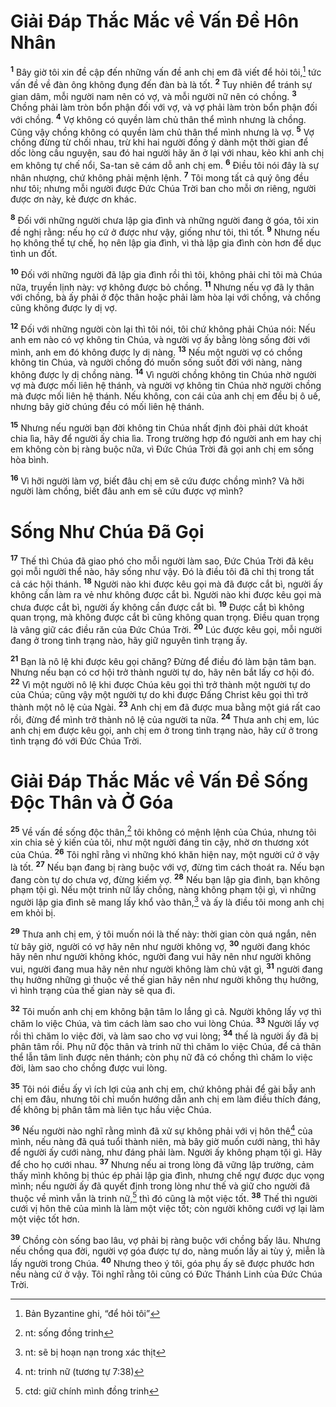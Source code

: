 # Giải Đáp Thắc Mắc về Vấn Đề Hôn Nhân
<sup><b>1</b></sup> Bây giờ tôi xin đề cập đến những vấn đề anh chị em đã viết để hỏi tôi,[^1-615f2cd5-63b0-42b4-8e24-005e3f16cf8d] tức vấn đề về đàn ông không đụng đến đàn bà là tốt. <sup><b>2</b></sup> Tuy nhiên để tránh sự gian dâm, mỗi người nam nên có vợ, và mỗi người nữ nên có chồng. <sup><b>3</b></sup> Chồng phải làm tròn bổn phận đối với vợ, và vợ phải làm tròn bổn phận đối với chồng. <sup><b>4</b></sup> Vợ không có quyền làm chủ thân thể mình nhưng là chồng. Cũng vậy chồng không có quyền làm chủ thân thể mình nhưng là vợ. <sup><b>5</b></sup> Vợ chồng đừng từ chối nhau, trừ khi hai người đồng ý dành một thời gian để dốc lòng cầu nguyện, sau đó hai người hãy ăn ở lại với nhau, kẻo khi anh chị em không tự chế nổi, Sa-tan sẽ cám dỗ anh chị em. <sup><b>6</b></sup> Điều tôi nói đây là sự nhân nhượng, chứ không phải mệnh lệnh. <sup><b>7</b></sup> Tôi mong tất cả quý ông đều như tôi; nhưng mỗi người được Đức Chúa Trời ban cho mỗi ơn riêng, người được ơn này, kẻ được ơn khác.

<sup><b>8</b></sup> Đối với những người chưa lập gia đình và những người đang ở góa, tôi xin đề nghị rằng: nếu họ cứ ở được như vậy, giống như tôi, thì tốt. <sup><b>9</b></sup> Nhưng nếu họ không thể tự chế, họ nên lập gia đình, vì thà lập gia đình còn hơn để dục tình un đốt.

<sup><b>10</b></sup> Đối với những người đã lập gia đình rồi thì tôi, không phải chỉ tôi mà Chúa nữa, truyền lịnh này: vợ không được bỏ chồng. <sup><b>11</b></sup> Nhưng nếu vợ đã ly thân với chồng, bà ấy phải ở độc thân hoặc phải làm hòa lại với chồng, và chồng cũng không được ly dị vợ.

<sup><b>12</b></sup> Đối với những người còn lại thì tôi nói, tôi chứ không phải Chúa nói: Nếu anh em nào có vợ không tin Chúa, và người vợ ấy bằng lòng sống đời với mình, anh em đó không được ly dị nàng. <sup><b>13</b></sup> Nếu một người vợ có chồng không tin Chúa, và người chồng đó muốn sống suốt đời với nàng, nàng không được ly dị chồng nàng. <sup><b>14</b></sup> Vì người chồng không tin Chúa nhờ người vợ mà được mối liên hệ thánh, và người vợ không tin Chúa nhờ người chồng mà được mối liên hệ thánh. Nếu không, con cái của anh chị em đều bị ô uế, nhưng bây giờ chúng đều có mối liên hệ thánh.

<sup><b>15</b></sup> Nhưng nếu người bạn đời không tin Chúa nhất định đòi phải dứt khoát chia lìa, hãy để người ấy chia lìa. Trong trường hợp đó người anh em hay chị em không còn bị ràng buộc nữa, vì Đức Chúa Trời đã gọi anh chị em sống hòa bình.

<sup><b>16</b></sup> Vì hỡi người làm vợ, biết đâu chị em sẽ cứu được chồng mình? Và hỡi người làm chồng, biết đâu anh em sẽ cứu được vợ mình?

# Sống Như Chúa Đã Gọi
<sup><b>17</b></sup> Thế thì Chúa đã giao phó cho mỗi người làm sao, Đức Chúa Trời đã kêu gọi mỗi người thể nào, hãy sống như vậy. Đó là điều tôi đã chỉ thị trong tất cả các hội thánh. <sup><b>18</b></sup> Người nào khi được kêu gọi mà đã được cắt bì, người ấy không cần làm ra vẻ như không được cắt bì. Người nào khi được kêu gọi mà chưa được cắt bì, người ấy không cần được cắt bì. <sup><b>19</b></sup> Được cắt bì không quan trọng, mà không được cắt bì cũng không quan trọng. Điều quan trọng là vâng giữ các điều răn của Đức Chúa Trời. <sup><b>20</b></sup> Lúc được kêu gọi, mỗi người đang ở trong tình trạng nào, hãy giữ nguyên tình trạng ấy.

<sup><b>21</b></sup> Bạn là nô lệ khi được kêu gọi chăng? Đừng để điều đó làm bận tâm bạn. Nhưng nếu bạn có cơ hội trở thành người tự do, hãy nên bắt lấy cơ hội đó. <sup><b>22</b></sup> Vì một người nô lệ khi được Chúa kêu gọi thì trở thành một người tự do của Chúa; cũng vậy một người tự do khi được Đấng Christ kêu gọi thì trở thành một nô lệ của Ngài. <sup><b>23</b></sup> Anh chị em đã được mua bằng một giá rất cao rồi, đừng để mình trở thành nô lệ của người ta nữa. <sup><b>24</b></sup> Thưa anh chị em, lúc anh chị em được kêu gọi, anh chị em ở trong tình trạng nào, hãy cứ ở trong tình trạng đó với Đức Chúa Trời.

# Giải Đáp Thắc Mắc về Vấn Đề Sống Độc Thân và Ở Góa
<sup><b>25</b></sup> Về vấn đề sống độc thân,[^2-615f2cd5-63b0-42b4-8e24-005e3f16cf8d] tôi không có mệnh lệnh của Chúa, nhưng tôi xin chia sẻ ý kiến của tôi, như một người đáng tin cậy, nhờ ơn thương xót của Chúa. <sup><b>26</b></sup> Tôi nghĩ rằng vì những khó khăn hiện nay, một người cứ ở vậy là tốt. <sup><b>27</b></sup> Nếu bạn đang bị ràng buộc với vợ, đừng tìm cách thoát ra. Nếu bạn đang còn tự do chưa vợ, đừng kiếm vợ. <sup><b>28</b></sup> Nếu bạn lập gia đình, bạn không phạm tội gì. Nếu một trinh nữ lấy chồng, nàng không phạm tội gì, vì những người lập gia đình sẽ mang lấy khổ vào thân,[^3-615f2cd5-63b0-42b4-8e24-005e3f16cf8d] và ấy là điều tôi mong anh chị em khỏi bị.

<sup><b>29</b></sup> Thưa anh chị em, ý tôi muốn nói là thế này: thời gian còn quá ngắn, nên từ bây giờ, người có vợ hãy nên như người không vợ, <sup><b>30</b></sup> người đang khóc hãy nên như người không khóc, người đang vui hãy nên như người không vui, người đang mua hãy nên như người không làm chủ vật gì, <sup><b>31</b></sup> người đang thụ hưởng những gì thuộc về thế gian hãy nên như người không thụ hưởng, vì hình trạng của thế gian này sẽ qua đi.

<sup><b>32</b></sup> Tôi muốn anh chị em không bận tâm lo lắng gì cả. Người không lấy vợ thì chăm lo việc Chúa, và tìm cách làm sao cho vui lòng Chúa. <sup><b>33</b></sup> Người lấy vợ rồi thì chăm lo việc đời, và làm sao cho vợ vui lòng; <sup><b>34</b></sup> thế là người ấy đã bị phân tâm rồi. Phụ nữ độc thân và trinh nữ thì chăm lo việc Chúa, để cả thân thể lẫn tâm linh được nên thánh; còn phụ nữ đã có chồng thì chăm lo việc đời, làm sao cho chồng được vui lòng.

<sup><b>35</b></sup> Tôi nói điều ấy vì ích lợi của anh chị em, chứ không phải để gài bẫy anh chị em đâu, nhưng tôi chỉ muốn hướng dẫn anh chị em làm điều thích đáng, để không bị phân tâm mà liên tục hầu việc Chúa.

<sup><b>36</b></sup> Nếu người nào nghĩ rằng mình đã xử sự không phải với vị hôn thê[^4-615f2cd5-63b0-42b4-8e24-005e3f16cf8d] của mình, nếu nàng đã quá tuổi thành niên, mà bây giờ muốn cưới nàng, thì hãy để người ấy cưới nàng, như đáng phải làm. Người ấy không phạm tội gì. Hãy để cho họ cưới nhau. <sup><b>37</b></sup> Nhưng nếu ai trong lòng đã vững lập trường, cảm thấy mình không bị thúc ép phải lập gia đình, nhưng chế ngự được dục vọng mình; nếu người ấy đã quyết định trong lòng như thế và giữ cho người đã thuộc về mình vẫn là trinh nữ,[^5-615f2cd5-63b0-42b4-8e24-005e3f16cf8d] thì đó cũng là một việc tốt. <sup><b>38</b></sup> Thế thì người cưới vị hôn thê của mình là làm một việc tốt; còn người không cưới vợ lại làm một việc tốt hơn.

<sup><b>39</b></sup> Chồng còn sống bao lâu, vợ phải bị ràng buộc với chồng bấy lâu. Nhưng nếu chồng qua đời, người vợ góa được tự do, nàng muốn lấy ai tùy ý, miễn là lấy người trong Chúa. <sup><b>40</b></sup> Nhưng theo ý tôi, góa phụ ấy sẽ được phước hơn nếu nàng cứ ở vậy. Tôi nghĩ rằng tôi cũng có Đức Thánh Linh của Đức Chúa Trời.

[^1-615f2cd5-63b0-42b4-8e24-005e3f16cf8d]: Bản Byzantine ghi, “để hỏi tôi”
[^2-615f2cd5-63b0-42b4-8e24-005e3f16cf8d]: nt: sống đồng trinh
[^3-615f2cd5-63b0-42b4-8e24-005e3f16cf8d]: nt: sẽ bị hoạn nạn trong xác thịt
[^4-615f2cd5-63b0-42b4-8e24-005e3f16cf8d]: nt: trinh nữ (tương tự 7:38)
[^5-615f2cd5-63b0-42b4-8e24-005e3f16cf8d]: ctd: giữ chính mình đồng trinh